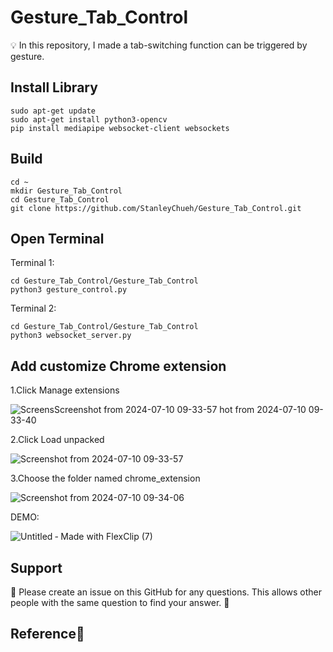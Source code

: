 # Gesture_Tab_Control
💡 In this repository, I made a tab-switching function can be triggered by gesture.

## Install Library
```
sudo apt-get update
sudo apt-get install python3-opencv
pip install mediapipe websocket-client websockets
```

## Build
``` 
cd ~
mkdir Gesture_Tab_Control
cd Gesture_Tab_Control
git clone https://github.com/StanleyChueh/Gesture_Tab_Control.git
```
## Open Terminal
Terminal 1:
```
cd Gesture_Tab_Control/Gesture_Tab_Control
python3 gesture_control.py 
```
Terminal 2:
```
cd Gesture_Tab_Control/Gesture_Tab_Control
python3 websocket_server.py
```
## Add customize Chrome extension
1.Click Manage extensions

![Screens![Screenshot from 2024-07-10 09-33-57](https://github.com/StanleyChueh/Gesture_Tab_Control/assets/153347369/ad26af52-c225-452d-9d23-b8188dd71fad)
hot from 2024-07-10 09-33-40](https://github.com/StanleyChueh/Gesture_Tab_Control/assets/153347369/62feaa7a-b936-4118-b194-7e7cc2b5913a)

2.Click Load unpacked

![Screenshot from 2024-07-10 09-33-57](https://github.com/StanleyChueh/Gesture_Tab_Control/assets/153347369/35fbd772-9824-41ab-9b25-4c17655147a0)

3.Choose the folder named chrome_extension

![Screenshot from 2024-07-10 09-34-06](https://github.com/StanleyChueh/Gesture_Tab_Control/assets/153347369/6e6ff2b7-bf2e-4af7-83eb-e8b9c12e568c)




DEMO:

![Untitled ‑ Made with FlexClip (7)](https://github.com/StanleyChueh/Gesture_Tab_Control/assets/153347369/d5095b76-5b2d-4711-96ed-55a6c00d1331)

## Support
🤝 Please create an issue on this GitHub for any questions. This allows other people with the same question to find your answer. 🤝

## Reference📌

